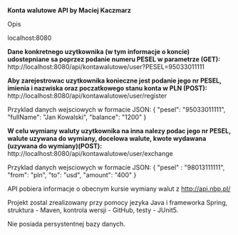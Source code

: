 **Konta walutowe API
by Maciej Kaczmarz**

Opis

localhost:8080

**Dane konkretnego uzytkownika (w tym informacje o koncie) udostepniane sa poprzez podanie numeru PESEL w parametrze (GET):**
http://localhost:8080/api/kontawalutowe/user?PESEL=95033011111

**Aby zarejestrowac uzytkownika konieczne jest podanie jego nr PESEL, imienia i nazwiska oraz poczatkowego stanu konta w PLN (POST):**
http://localhost:8080/api/kontawalutowe/user/register

Przyklad danych wejsciowych w formacie JSON:
{
    "pesel": "95033011111",
    "fullName": "Jan Kowalski",
    "balance": "1200"
}

**W celu wymiany waluty uzytkownika na inna nalezy podac jego nr PESEL, walute uzywana do wymiany, docelowa walute, kwote wydawana (uzywana do wymiany)(POST):**
http://localhost:8080/api/kontawalutowe/user/exchange

Przyklad danych wejsciowych w formacie JSON:
{
    "pesel" : "98013111111",
    "from": "pln",
    "to": "usd",
    "amount": "400"
}

API pobiera informacje o obecnym kursie wymiany walut z http://api.nbp.pl/

Projekt zostal zrealizowany przy pomocy jezyka Java i frameworka Spring, struktura - Maven, kontrola wersji - GitHub, testy - JUnit5.

Nie posiada persystentnej bazy danych.
